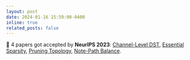 ```yaml
---
layout: post
date: 2024-01-16 15:59:00-0400
inline: true
related_posts: false
---
```

📝 4 papers got accepted by **NeurIPS 2023**: [Channel-Level DST](https://arxiv.org/pdf/2305.19454.pdf), [Essential Sparsity](https://arxiv.org/abs/2306.03805), [Pruning Topology](), [Note-Path Balance](https://openreview.net/pdf?id=nqoxB03tzi).